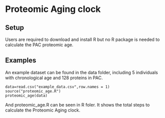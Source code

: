 # Proteomic Aging clock 
## Setup
Users are required to download and install R but no R package is needed to calculate the PAC proteomic age.
## Examples
An example dataset can be found in the data folder, including 5 individuals with chronological age and 128 proteins in PAC.

```
data=read.csv("example_data.csv",row.names = 1)
source("proteomic_age.R")
proteomic_age(data)
```
And proteomic_age.R can be seen in R foler. It shows the total steps to calculate the Proteomic Aging clock. 
